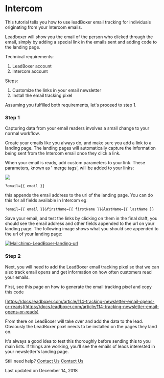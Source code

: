 # Intercom

This tutorial tells you how to use leadBoxer email tracking for individuals originating from your Intercom emails.

Leadboxer will show you the email of the person who clicked through the email, simply by adding a special link in the emails sent and adding code to the landing page.

Technical requirements:

1. LeadBoxer account
2. Intercom account

Steps:

1. Customize the links in your email newsletter
2. Install the email tracking pixel

Assuming you fulfilled both requirements, let's proceed to step 1.

### Step 1

Capturing data from your email readers involves a small change to your normal workflow.

Create your emails like you always do, and make sure you add a link to a landing page. The landing pages will automatically capture the information being sent from the Intercom email once they click a link.

When your email is ready, add custom parameters to your link. These parameters, known as ' [merge tags](http://mailchimp.com/features/merge-tags/)', will be added to your links:

![](https://d33v4339jhl8k0.cloudfront.net/docs/assets/565e1cb7c697915b26a5c214/images/5c1394fb2c7d3a31944f1fed/file-2q6ZEzoXiI.jpg)

```
?email={{ email }}
```

this appends the email address to the url of the landing page. You can do this for all fields available in Intercom eg:

```
?email={{ email }}&firstName={{ firstName }}&lastName={{ lastName }}
```

Save your email, and test the links by clicking on them in the final draft, you should see the email address and other fields appended to the url on your landing page. The following image shows what you should see appended to the url of your landing page:

[![Mailchimp-LeadBoxer-landing-url](https://www.leadboxer.com/wp-content/uploads/2015/02/Mailchimp-LeadBoxer-landing-url.png)](https://www.leadboxer.com/wp-content/uploads/2015/02/Mailchimp-LeadBoxer-landing-url.png)

### Step 2

Next, you will need to add the LeadBoxer email tracking pixel so that we can also track email opens and get information on how often customers read your emails.

First, see this page on how to generate the email tracking pixel and copy this code

[https://docs.leadboxer.com/article/114-tracking-newsletter-email-opens-or-reads](https://docs.leadboxer.com/article/114-tracking-newsletter-email-opens-or-reads)

From there on LeadBoxer will take over and add the data to the lead. Obviously the LeadBoxer pixel needs to be installed on the pages they land on.&#x20;

It's always a good idea to test this thoroughly before sending this to you main lists. If things are working, you'll see the emails of leads interested in your newsletter's landing page.

Still need help? [Contact Us](broken-reference) [Contact Us](broken-reference)

Last updated on December 14, 2018
